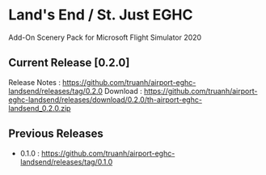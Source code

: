 # Land's End / St. Just EGHC
Add-On Scenery Pack for Microsoft Flight Simulator 2020

## Current Release [0.2.0]
Release Notes : https://github.com/truanh/airport-eghc-landsend/releases/tag/0.2.0
Download : https://github.com/truanh/airport-eghc-landsend/releases/download/0.2.0/th-airport-eghc-landsend_0.2.0.zip

## Previous Releases
- 0.1.0 :  https://github.com/truanh/airport-eghc-landsend/releases/tag/0.1.0
